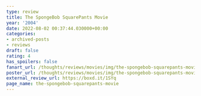 ```yaml
---
type: review
title: The SpongeBob SquarePants Movie
year: '2004'
date: 2022-08-02 00:37:44.030000+00:00
categories:
- archived-posts
- reviews
draft: false
rating: 4
has_spoilers: false
fanart_url: /thoughts/reviews/movies/img/the-spongebob-squarepants-movie_fanart.png
poster_url: /thoughts/reviews/movies/img/the-spongebob-squarepants-movie_poster.png
external_review_url: https://boxd.it/1SYq
page_name: the-spongebob-squarepants-movie
---
```


